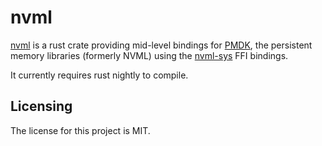 # nvml

[nvml] is a rust crate providing mid-level bindings for [PMDK](http://pmem.io), the persistent memory libraries (formerly NVML) using the [nvml-sys](https://github.com/lemonrock/nvml-sys) FFI bindings.

It currently requires rust nightly to compile.


## Licensing

The license for this project is MIT.

[nvml]: https://github.com/lemonrock/nvml "nvml GitHub page"
